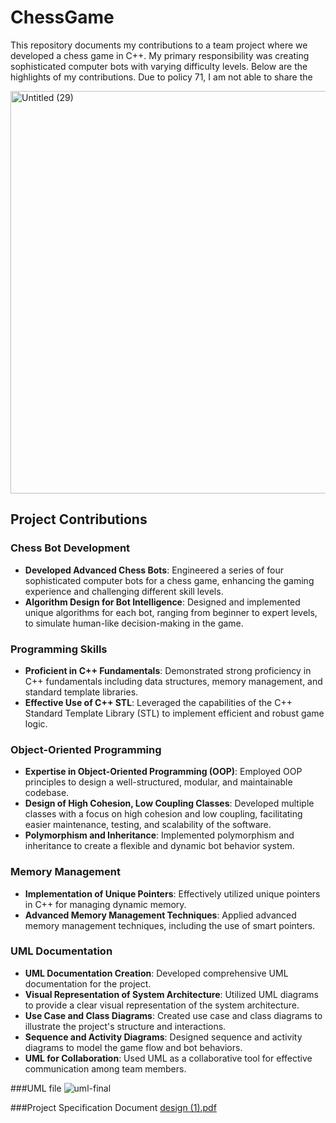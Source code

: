 # ChessGame

This repository documents my contributions to a team project where we developed a chess game in C++. My primary responsibility was creating sophisticated computer bots with varying difficulty levels. Below are the highlights of my contributions. Due to policy 71, I am not able to share the 

<img width="644" alt="Untitled (29)" src="https://github.com/beckyjeong03/ChessGame/assets/117534707/36775d6d-66d8-4743-8b77-d4f68d5e41f2">


## Project Contributions

### Chess Bot Development
- **Developed Advanced Chess Bots**: Engineered a series of four sophisticated computer bots for a chess game, enhancing the gaming experience and challenging different skill levels.
- **Algorithm Design for Bot Intelligence**: Designed and implemented unique algorithms for each bot, ranging from beginner to expert levels, to simulate human-like decision-making in the game.

### Programming Skills
- **Proficient in C++ Fundamentals**: Demonstrated strong proficiency in C++ fundamentals including data structures, memory management, and standard template libraries.
- **Effective Use of C++ STL**: Leveraged the capabilities of the C++ Standard Template Library (STL) to implement efficient and robust game logic.

### Object-Oriented Programming
- **Expertise in Object-Oriented Programming (OOP)**: Employed OOP principles to design a well-structured, modular, and maintainable codebase.
- **Design of High Cohesion, Low Coupling Classes**: Developed multiple classes with a focus on high cohesion and low coupling, facilitating easier maintenance, testing, and scalability of the software.
- **Polymorphism and Inheritance**: Implemented polymorphism and inheritance to create a flexible and dynamic bot behavior system.

### Memory Management
- **Implementation of Unique Pointers**: Effectively utilized unique pointers in C++ for managing dynamic memory.
- **Advanced Memory Management Techniques**: Applied advanced memory management techniques, including the use of smart pointers.

### UML Documentation
- **UML Documentation Creation**: Developed comprehensive UML documentation for the project.
- **Visual Representation of System Architecture**: Utilized UML diagrams to provide a clear visual representation of the system architecture.
- **Use Case and Class Diagrams**: Created use case and class diagrams to illustrate the project's structure and interactions.
- **Sequence and Activity Diagrams**: Designed sequence and activity diagrams to model the game flow and bot behaviors.
- **UML for Collaboration**: Used UML as a collaborative tool for effective communication among team members.

###UML file
![uml-final](https://github.com/beckyjeong03/ChessGame/assets/117534707/43c801ea-5d80-4f51-99c2-7f506e2b8df5)

###Project Specification Document
[design (1).pdf](https://github.com/beckyjeong03/ChessGame/files/13866510/design.1.pdf)




